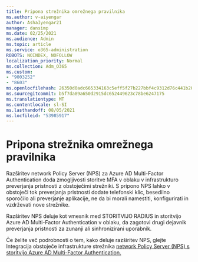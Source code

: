 ```yaml
---
title: Pripona strežnika omrežnega pravilnika
ms.author: v-aiyengar
author: AshaIyengar21
manager: dansimp
ms.date: 02/25/2021
ms.audience: Admin
ms.topic: article
ms.service: o365-administration
ROBOTS: NOINDEX, NOFOLLOW
localization_priority: Normal
ms.collection: Adm_O365
ms.custom:
- "9003252"
- "8603"
ms.openlocfilehash: 26350d0adc665334163c5eff5f27b227bbf4c9312d76c441b2057471e99e0b30
ms.sourcegitcommit: b5f7da89a650d2915dc652449623c78be6247175
ms.translationtype: MT
ms.contentlocale: sl-SI
ms.lasthandoff: 08/05/2021
ms.locfileid: "53985917"
---
```

# <a name="network-policy-server-extension"></a>Pripona strežnika omrežnega pravilnika

Razširitev network Policy Server (NPS) za Azure AD Multi-Factor Authentication doda zmogljivosti storitve MFA v oblaku v infrastrukturo preverjanja pristnosti z obstoječimi strežniki. S pripono NPS lahko v obstoječi tok preverjanja pristnosti dodate telefonski klic, besedilno sporočilo ali preverjanje aplikacije, ne da bi morali namestiti, konfigurirati in vzdrževati nove strežnike.

Razširitev NPS deluje kot vmesnik med STORITVIJO RADIUS in storitvijo Azure AD Multi-Factor Authentication v oblaku, da zagotovi drugi dejavnik preverjanja pristnosti za zunanji ali sinhronizirani uporabnik.

Če želite več podrobnosti o tem, kako deluje razširitev NPS, glejte Integracija obstoječe infrastrukture strežnika [network Policy Server (NPS) s storitvijo Azure AD Multi-Factor Authentication.](https://docs.microsoft.com/azure/active-directory/authentication/howto-mfa-nps-extension)
